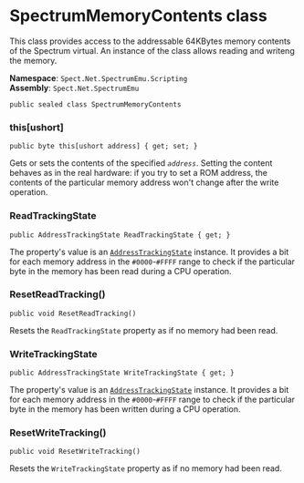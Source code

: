 # SpectrumMemoryContents class

This class provides access to the addressable 64KBytes memory contents of the Spectrum virtual.
An instance of the class allows reading and writeng the memory.

__Namespace__: `Spect.Net.SpectrumEmu.Scripting`  
__Assembly__: `Spect.Net.SpectrumEmu`

```CSharp
public sealed class SpectrumMemoryContents
```

### this[ushort]

```CSharp
public byte this[ushort address] { get; set; }
```

Gets or sets the contents of the specified _`address`_. Setting the content behaves as
in the real hardware: if you try to set a ROM address, the contents of the particular
memory address won't change after the write operation.

### ReadTrackingState

```CSharp
public AddressTrackingState ReadTrackingState { get; }
```

The property's value is an [`AddressTrackingState`](AddressTrackingState) 
instance. It provides a bit for each memory address in the `#0000`-`#FFFF` range to check if the 
particular byte in the memory has been read during a CPU operation.

### ResetReadTracking()

```CSharp
public void ResetReadTracking()
```

Resets the `ReadTrackingState` property as if no memory had been read.

### WriteTrackingState

```CSharp
public AddressTrackingState WriteTrackingState { get; }
```

The property's value is an [`AddressTrackingState`](AddressTrackingState) 
instance. It provides a bit for each memory address in the `#0000`-`#FFFF` range to check if the 
particular byte in the memory has been written during a CPU operation.

### ResetWriteTracking()

```CSharp
public void ResetWriteTracking()
```

Resets the `WriteTrackingState` property as if no memory had been read.
